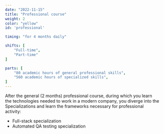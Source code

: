 ```yaml
---
date: "2022-11-15"
title: "Professional course"
weight: 2
color: "yellow"
id: 'professional'

timing: "for 4 months daily"

shifts: [
    "Full-time",
    "Part-time"
]

parts: [
    "80 academic hours of general professional skills",
    "560 academic hours of specialized skills",
]
---
```


After the general (2 months) professional course, during which you learn the technologies needed to work in a modern company, you diverge into the Specializations and learn the frameworks necessary for professional activity:

- Full-stack specialization
- Automated QA testing specialization
